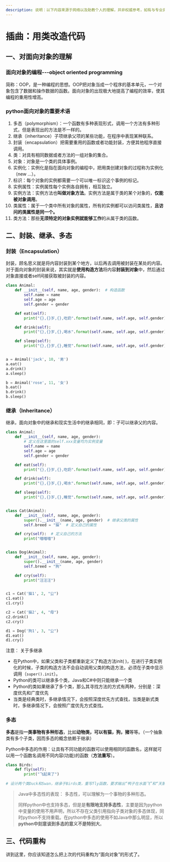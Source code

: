 ```yaml
---
description: 说明：以下内容来源于网络以及助教个人的理解，并非权威参考，如有与专业资料描述不一致的地方，请以专业资料为准。
---
```


# 插曲：用类改造代码

## 一、对面向对象的理解

### 面向对象的编程---object oriented programming

简称：OOP，是一种编程的思想。OOP把对象当成一个程序的基本单元，一个对象包含了数据和操作数据的函数。面向对象的出现极大地提高了编程的效率，使其编程的重用性增高。

### python面向对象的重要术语

1. 多态（polymorphism）：一个函数有多种表现形式，调用一个方法有多种形式，但是表现出的方法是不一样的。
2. 继承（inheritance）子项继承父项的某些功能，在程序中表现某种联系。
3. 封装（encapsulation）把需要重用的函数或者功能封装，方便其他程序直接调用。
4. 类：对具有相同数据或者方法的一组对象的集合。
5. 对象：对象是一个类的具体事例。
6. 实例化：实例化是指在面向对象的编程中，把用类创建对象的过程称为实例化（new ...）。
7. 标识：每个对象的实例都需要一个可以唯一标识这个事例的标记。
8. 实例属性：实例属性每个实例各自拥有，相互独立。
9. 实例方法：实例方法也**叫做对象方法**。实例方法是属于类的某个对象的，**仅能被对象调用**。
10. 类属性：属于一个类中所有对象的属性，所有的实例都可以访问类属性，**且访问的类属性是同一个。**
11. 类方法：那些**无须特定的对象实例就能够工作**的从属于类的函数。&#x20;

## 二、封装、继承、多态

### 封装（Encapsulation）

封装，顾名思义就是将内容封装到某个地方，以后再去调用被封装在某处的内容。对于面向对象的封装来说，其实就是**使用构造方法**将内容**封装到对象**中，然后通过对象直接或者self间接获取被封装的内容。

```python
class Animal:
    def __init__(self, name, age, gender):  # 构造函数
        self.name = name
        self.age = age
        self.gender = gender

    def eat(self):
        print("{},{}岁,{},吃奶".format(self.name, self.age, self.gender))

    def drink(self):
        print("{},{}岁,{},喝水".format(self.name, self.age, self.gender))

    def sleep(self):
        print("{},{}岁,{},睡觉".format(self.name, self.age, self.gender))


a = Animal('jack', 10, '男')
a.eat()
a.drink()
a.sleep()

b = Animal('rose', 11, '女')
b.eat()
b.drink()
b.sleep()
```

### 继承（Inheritance）

继承，面向对象中的继承和现实生活中的继承相同，即：子可以继承父的内容。

```python
class Animal:
    def __init__(self, name, age, gender):
        # 定义在这里面的self.xxx变量均为实例变量
        self.name = name
        self.age = age
        self.gender = gender

    def eat(self):
        print("{},{}岁,{},吃奶".format(self.name, self.age, self.gender))

    def drink(self):
        print("{},{}岁,{},喝水".format(self.name, self.age, self.gender))

    def sleep(self):
        print("{},{}岁,{},睡觉".format(self.name, self.age, self.gender))


class Cat(Animal):
    def __init__(self, name, age, gender):
        super().__init__(name, age, gender)  # 继承父类的属性
        self.breed = "猫"  # 定义自己的属性

    def cry(self):  # 定义自己的方法
        print("喵喵喵")


class Dog(Animal):
    def __init__(self, name, age, gender):
        super().__init__(name, age, gender)
        self.breed = "狗"

    def cry(self):
        print("汪汪汪")


c1 = Cat('猫1', 2, "公")
c1.eat()
c1.cry()

c2 = Cat('猫2', 4, "母")
c2.drink()
c2.cry()

d1 = Dog('狗1', 3, "公")
d1.eat()
d1.cry()
```

注意： 关于多继承

* 在Python中，如果父类和子类都重新定义了构造方法init( )，在进行子类实例化的时候，子类的构造方法不会自动调用父类的构造方法，必须在子类中显示调用（`super().init`）。
* Python的类可以继承多个类，Java和C#中则只能继承一个类
* Python的类如果继承了多个类，那么其寻找方法的方式有两种，分别是：深度优先和广度优先
* 当类是经典类时，多继承情况下，会按照深度优先方式查找，当类是新式类时，多继承情况下，会按照广度优先方式查找。

### 多态

**多态**是指**一类事物有多种形态**，比如**动物类，可以有猫，狗，猪**等等。（一个抽象类有多个子类，因而多态的概念依赖于继承）

Python中多态的作用：让具有不同功能的函数可以使用相同的函数名，这样就可以用一个函数名调用不同内容(功能)的函数（**方法重写**）。

```python
class Birds:
    def fly(self):
        print("飞起来了")
        
# 设计两个类Duck和Swan，继承于Birds类，重写fly函数，要求输出“鸭子在水面飞”和“天鹅在空中翱翔”
```

> Java中多态性的表现： 多态性，可以理解为一个事物的多种形态。
>
> 同样python中也支持多态，但是是**有限地支持多态性**，主要是因为python中变量的使用不用声明，所以不存在父类引用指向子类对象的多态体现，同时python不支持重载。在python中多态的使用不如Java中那么明显，所以**python中刻意谈到多态的意义不是特别大**。&#x20;

## 三、代码重构

讲到这里，你应该知道怎么把上次的代码重构为“面向对象”的形式了。
